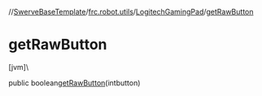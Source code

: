 //[SwerveBaseTemplate](../../../index.md)/[frc.robot.utils](../index.md)/[LogitechGamingPad](index.md)/[getRawButton](get-raw-button.md)

# getRawButton

[jvm]\

public boolean[getRawButton](get-raw-button.md)(intbutton)
